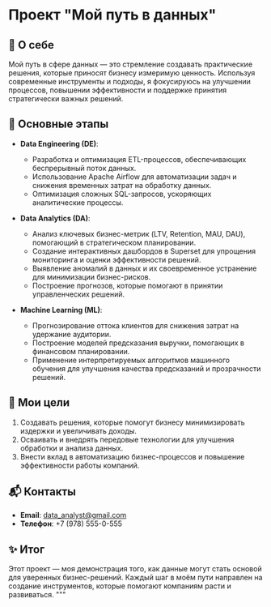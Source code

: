 # Проект "Мой путь в данных"

## 🌟 О себе
Мой путь в сфере данных — это стремление создавать практические решения, которые приносят бизнесу измеримую ценность. Используя современные инструменты и подходы, я фокусируюсь на улучшении процессов, повышении эффективности и поддержке принятия стратегически важных решений.

## 🚀 Основные этапы
- **Data Engineering (DE)**: 
  - Разработка и оптимизация ETL-процессов, обеспечивающих беспрерывный поток данных.
  - Использование Apache Airflow для автоматизации задач и снижения временных затрат на обработку данных.
  - Оптимизация сложных SQL-запросов, ускоряющих аналитические процессы.

- **Data Analytics (DA)**: 
  - Анализ ключевых бизнес-метрик (LTV, Retention, MAU, DAU), помогающий в стратегическом планировании.
  - Создание интерактивных дашбордов в Superset для упрощения мониторинга и оценки эффективности решений.
  - Выявление аномалий в данных и их своевременное устранение для минимизации бизнес-рисков.
  - Построение прогнозов, которые помогают в принятии управленческих решений.

- **Machine Learning (ML)**:
  - Прогнозирование оттока клиентов для снижения затрат на удержание аудитории.
  - Построение моделей предсказания выручки, помогающих в финансовом планировании.
  - Применение интерпретируемых алгоритмов машинного обучения для улучшения качества предсказаний и прозрачности решений.

## 🎯 Мои цели
1. Создавать решения, которые помогут бизнесу минимизировать издержки и увеличивать доходы.
2. Осваивать и внедрять передовые технологии для улучшения обработки и анализа данных.
3. Внести вклад в автоматизацию бизнес-процессов и повышение эффективности работы компаний.

## 📬 Контакты
- **Email**: data_analyst@gmail.com
- **Телефон**: +7 (978) 555-0-555

## ✨ Итог
Этот проект — моя демонстрация того, как данные могут стать основой для уверенных бизнес-решений. Каждый шаг в моём пути направлен на создание инструментов, которые помогают компаниям расти и развиваться.
"""

